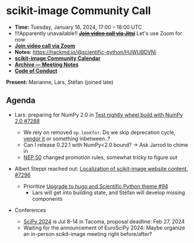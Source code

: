 # scikit-image Community Call

- **Time:** Tuesday, January 16, 2024, 17:00 – 18:00 UTC
- !!!Apparently unavailable!! ~~**[Join video call via Jitsi](https://framatalk.org/skimage-community)**~~ Let's use Zoom for now
- **[Join video call via Zoom](https://us06web.zoom.us/j/88060567580?pwd=THRpaWFnSFNwK0Fycy9FVk5RYnV5UT09)**
- **Notes:** https://hackmd.io/@scientific-python/HJWUBDVNi
- **[scikit-image Community Calendar](https://scientific-python.org/calendars/skimage.ics)**
- **[Archive — Meeting Notes](https://github.com/scikit-image/meeting-notes)**
- **[Code of Conduct](https://scikit-image.org/docs/stable/conduct/code_of_conduct.html)**

**Present:** Marianne, Lars, Stéfan (joined late)

## Agenda

- Lars: preparing for NumPy 2.0 in [Test nightly wheel build with NumPy 2.0 #7288](https://github.com/scikit-image/scikit-image/pull/7288)
  - We rely on removed `np.lookfor`. Do we skip deprecation cycle, [vendor it](https://github.com/scikit-image/scikit-image/pull/7288#discussion_r1451033431) or something inbetween..?
  - Can I release 0.22.1 with NumPy<2.0 bound? -> Ask Jarrod to chime in
  - [NEP 50](https://numpy.org/neps/nep-0050-scalar-promotion.html) changed promotion rules, somewhat tricky to figure out

- Albert Steppi reached out: [Localization of scikit-image website content. #7296](https://github.com/scikit-image/scikit-image/issues/7296)
  - Prioritize [Upgrade to hugo and Scientific Python theme #94](https://github.com/scikit-image/skimage-web/pull/94)
      - Lars will get into building state, and Stéfan will develop missing components

- Conferences
  - [SciPy 2024](https://www.scipy2024.scipy.org) is Jul 8-14 in Tacoma, proposal deadline: Feb 27, 2024
  - Waiting for the announcement of EuroSciPy 2024: Maybe organize an in-person scikit-image meeting right before/after? 
